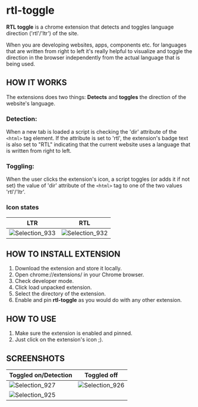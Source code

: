 # rtl-toggle

**RTL toggle** is a chrome extension that detects and toggles language direction ('rtl'/'ltr') of the site.

When you are developing websites, apps, components etc. for languages that are written from right to left it's really helpful to visualize and toggle the direction in the browser independently from the actual language that is being used.

## HOW IT WORKS

The extensions does two things: **Detects** and **toggles** the direction of the website's language.

### Detection:

When a new tab is loaded a script is checking the 'dir' attribute of the `<html>` tag element. If the attribute is set to 'rtl', the extension's badge text is also set to "RTL" indicating that the current website uses a language that is written from right to left.

### Toggling:

When the user clicks the extension's icon, a script toggles (or adds it if not set) the value of 'dir' attribute of the `<html>` tag to one of the two values 'rtl'/'ltr'.

### Icon states

|LTR|RTL|
|---|---|
|![Selection_933](https://user-images.githubusercontent.com/10897246/173202405-8787c67e-1a09-4fc0-ac12-5fe229fcdbac.png)|![Selection_932](https://user-images.githubusercontent.com/10897246/173202403-8400dc5f-1f77-41a4-8270-4e743f8a6430.png)|

## HOW TO INSTALL EXTENSION

1. Download the extension and store it locally.
2. Open chrome://extensions/ in your Chrome browser.
3. Check developer mode.
4. Click load unpacked extension.
5. Select the directory of the extension.
6. Enable and pin **rtl-toggle** as you would do with any other extension.

## HOW TO USE

1. Make sure the extension is enabled and pinned.
2. Just click on the extension's icon ;).
  
## SCREENSHOTS

|Toggled on/Detection|Toggled off|
|---|---|
|![Selection_927](https://user-images.githubusercontent.com/10897246/173201404-d1bde1ce-4bbc-4bc4-be9a-b26333fc5df2.png) | ![Selection_926](https://user-images.githubusercontent.com/10897246/173201406-8fce908c-312f-4644-9765-26a29f390bd7.png) |
 |![Selection_925](https://user-images.githubusercontent.com/10897246/173201407-4b5363ab-1f71-41d1-a629-ed6e0f680f3e.png) | |
